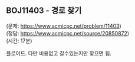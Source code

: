 ## BOJ11403 - 경로 찾기  
(문제: https://www.acmicpc.net/problem/11403)  
(정답: https://www.acmicpc.net/source/20850872)  
(시간: 17분)  

플로이드. 다만 비용없고 갈수있는지만 찾으면 됨.